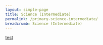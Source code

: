 ```yaml
---
layout: simple-page
title: Science (Intermediate)
permalink: /primary-science-intermediate/
breadcrumb: Science (Intermediate)
---
```

[test](/placeholder-primary-science-intermediate/)
